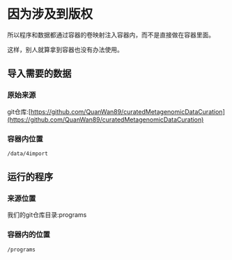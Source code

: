 # 因为涉及到版权

所以程序和数据都通过容器的卷映射注入容器内，而不是直接做在容器里面。

这样，别人就算拿到容器也没有办法使用。

## 导入需要的数据

### 原始来源

git仓库:[https://github.com/QuanWan89/curatedMetagenomicDataCuration](https://github.com/QuanWan89/curatedMetagenomicDataCuration)

### 容器内位置

```bash
/data/4import
```

## 运行的程序

### 来源位置

我们的git仓库目录:programs

### 容器内的位置

```bash
/programs
```

